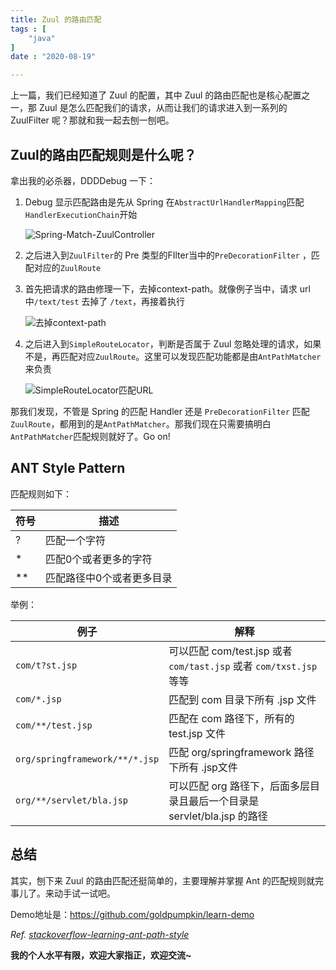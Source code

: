 ```yaml
---
title: Zuul 的路由匹配
tags : [
    "java"
]
date : "2020-08-19"

---
```


上一篇，我们已经知道了  Zuul 的配置，其中 Zuul 的路由匹配也是核心配置之一，那 Zuul 是怎么匹配我们的请求，从而让我们的请求进入到一系列的 ZuulFilter 呢？那就和我一起去刨一刨吧。


## Zuul的路由匹配规则是什么呢？

拿出我的必杀器，DDDDebug 一下：

1. Debug 显示匹配路由是先从 Spring 在`AbstractUrlHandlerMapping`匹配`HandlerExecutionChain`开始

   ![Spring-Match-ZuulController](https://img.goldpumpkin.life/o/image-20200819230258789.png)

2. 之后进入到`ZuulFilter`的 Pre 类型的FIlter当中的`PreDecorationFilter` ，匹配对应的`ZuulRoute`

3. 首先把请求的路由修理一下，去掉context-path。就像例子当中，请求 url 中`/text/test` 去掉了 `/text`，再接着执行

   ![去掉context-path](https://img.goldpumpkin.life/o/image-20200819190711091.png)

4. 之后进入到`SimpleRouteLocator`，判断是否属于 Zuul 忽略处理的请求，如果不是，再匹配对应`ZuulRoute`。这里可以发现匹配功能都是由`AntPathMatcher`来负责

   ![SimpleRouteLocator匹配URL](https://img.goldpumpkin.life/o/image-20200819191434405.png)

那我们发现，不管是 Spring 的匹配 Handler 还是 `PreDecorationFilter` 匹配 `ZuulRoute`，都用到的是`AntPathMatcher`。那我们现在只需要搞明白`AntPathMatcher`匹配规则就好了。Go on!

## ANT Style Pattern

匹配规则如下：

| 符号 | 描述                      |
| ---- | ------------------------- |
| ?    | 匹配一个字符              |
| *    | 匹配0个或者更多的字符     |
| **   | 匹配路径中0个或者更多目录 |

举例：

| 例子                           | 解释                                                         |
| ------------------------------ | ------------------------------------------------------------ |
| `com/t?st.jsp`                 | 可以匹配 com/test.jsp 或者 `com/tast.jsp` 或者 `com/txst.jsp ` 等等 |
| `com/*.jsp`                    | 匹配到 com 目录下所有 .jsp 文件                              |
| `com/**/test.jsp`              | 匹配在 com 路径下，所有的 test.jsp 文件                      |
| `org/springframework/**/*.jsp` | 匹配 org/springframework 路径下所有 .jsp文件                 |
| `org/**/servlet/bla.jsp`       | 可以匹配 org 路径下，后面多层目录且最后一个目录是 servlet/bla.jsp 的路径 |

## 总结

其实，刨下来 Zuul 的路由匹配还挺简单的，主要理解并掌握 Ant 的匹配规则就完事儿了。来动手试一试吧。

Demo地址是：https://github.com/goldpumpkin/learn-demo

*Ref.*
*[stackoverflow-learning-ant-path-style](https://stackoverflow.com/questions/2952196/learning-ant-path-style)*

**我的个人水平有限，欢迎大家指正，欢迎交流~**

